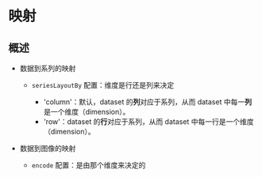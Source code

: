 # 映射

## 概述

+ 数据到系列的映射

  + `seriesLayoutBy` 配置：维度是行还是列来决定

    + 'column'：默认，dataset 的**列**对应于系列，从而 dataset 中每一**列**是一个维度（dimension）。
    + 'row'：dataset 的**行**对应于系列，从而 dataset 中每一行是一个维度（dimension）。


+ 数据到图像的映射

  + `encode` 配置：是由那个维度来决定的

